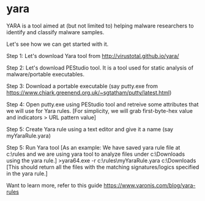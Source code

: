 # yara
YARA is a tool aimed at (but not limited to) helping malware researchers to identify and classify malware samples. 

Let's see how we can get started with it.

Step 1: Let's download Yara tool from http://virustotal.github.io/yara/

Step 2: Let's download PEStudio tool. It is a tool used for static analysis of malware/portable executables. 

Step 3: Download a portable executable (say putty.exe from https://www.chiark.greenend.org.uk/~sgtatham/putty/latest.html)

Step 4: Open putty.exe using PEStudio tool and retreive some attributes that we will use for Yara rules.
        [For simplicity, we will grab first-byte-hex value and indicators > URL pattern value]

Step 5: Create Yara rule using a text editor and give it a name (say myYaraRule.yara)

Step 5: Run Yara tool [As an example: We have saved yara rule file at c:\rules and we are using yara tool to analyze files under c:\Downloads using the yara rule.]
        >yara64.exe  -r c:\rules\myYaraRule.yara  c:\Downloads
        [This should return all the files with the matching signatures/logics specified in the yara rule.]
  

Want to learn more, refer to this guide 
https://www.varonis.com/blog/yara-rules
